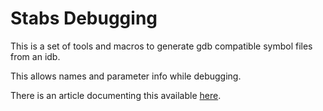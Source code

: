 # Stabs Debugging

This is a set of tools and macros to generate gdb compatible symbol files from an idb.

This allows names and parameter info while debugging.

There is an article documenting this available [here](https://lock.cmpxchg8b.com/symbols.html).
